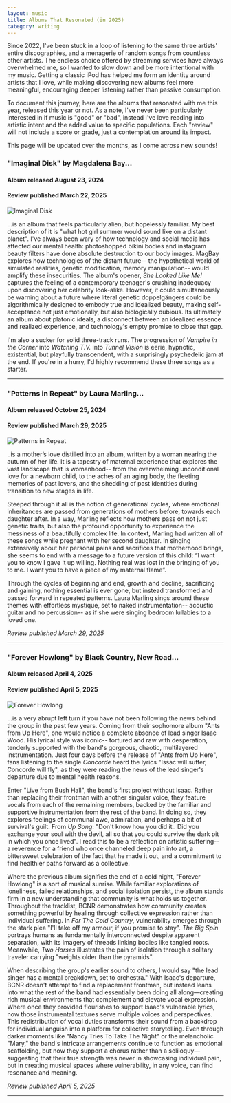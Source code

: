 ```yaml
---
layout: music
title: Albums That Resonated (in 2025)
category: writing
---
```

Since 2022, I've been stuck in a loop of listening to the same three artists' entire discographies, and a menagerie of random songs from countless other artists. The endless choice offered by streaming services have always overwhelmed me, so I wanted to slow down and be more intentional with my music. Getting a classic iPod has helped me form an identity around artists that I love, while making discovering new albums feel more meaningful, encouraging deeper listening rather than passive consumption.

To document this journey, here are the albums that resonated with me this year, released this year or not. As a note, I've never been particularly interested in if music is "good" or "bad", instead I've love reading into artistic intent and the added value to specific populations. Each "review" will not include a score or grade, just a contemplation around its impact.

This page will be updated over the months, as I come across new sounds!

### "Imaginal Disk" by Magdalena Bay...
#### Album released August 23, 2024
####  Review published March 22, 2025
![Imaginal Disk](https://f4.bcbits.com/img/a3108453833_10.jpg)

...is an album that feels particularly alien, but hopelessly familiar. My best description of it is "what hot girl summer would sound like on a distant planet". I've always been wary of how technology and social media has affected our mental health: photoshopped bikini bodies and instagram beauty filters have done absolute destruction to our body images. MagBay explores how technologies of the distant future-- the hypothetical world of simulated realities, genetic modification, memory manipulation-- would amplify these insecurities. The album's opener, *She Looked Like Me!* captures the feeling of a contemporary teenager's crushing inadequacy upon discovering her celebrity look-alike. However, it could simultaneously be warning about a future where literal genetic doppelgängers could be algorithmically designed to embody true and idealized beauty, making self-acceptance not just emotionally, but also biologically dubious. Its ultimately an album about platonic ideals, a disconnect between an idealized essence and realized experience, and technology's empty promise to close that gap.

I'm also a sucker for solid three-track runs. The progression of *Vampire in the Corner* into *Watching T.V.* into *Tunnel Vision* is eerie, hypnotic, existential, but playfully transcendent, with a surprisingly psychedelic jam at the end. If you're in a hurry, I'd highly recommend these three songs as a starter.

---
### "Patterns in Repeat" by Laura Marling...
#### Album released October 25, 2024
####  Review published March 29, 2025
![Patterns in Repeat](https://f4.bcbits.com/img/a1092021461_10.jpg)

..is a mother’s love distilled into an album, written by a woman nearing the autumn of her life. It is a tapestry of maternal experience that explores the vast landscape that is womanhood-- from the overwhelming unconditional love for a newborn child, to the aches of an aging body, the fleeting memories of past lovers, and the shedding of past identities during transition to new stages in life.

Steeped through it all is the notion of generational cycles, where emotional inheritances are passed from generations of mothers before, towards each daughter after. In a way, Marling reflects how mothers pass on not just genetic traits, but also the profound opportunity to experience the messiness of a beautifully complex life. In context, Marling had written all of these songs while pregnant with her second daughter. In singing extensively about her personal pains and sacrifices that motherhood brings, she seems to end with a message to a future version of this child: “I want you to know I gave it up willing. Nothing real was lost in the bringing of you to me. I want you to have a piece of my maternal flame”.

Through the cycles of beginning and end, growth and decline, sacrificing and gaining, nothing essential is ever gone, but instead transformed and passed forward in repeated patterns. Laura Marling sings around these themes with effortless mystique, set to naked instrumentation-- acoustic guitar and no percussion-- as if she were singing bedroom lullabies to a loved one.

*Review published March 29, 2025*

---

### "Forever Howlong" by Black Country, New Road...
#### Album released April 4, 2025
####  Review published April 5, 2025
![Forever Howlong](https://f4.bcbits.com/img/a2991836176_10.jpg)

...is a very abrupt left turn if you have not been following the news behind the group in the past few years. Coming from their sophomore album "Ants from Up Here", one would notice a complete absence of lead singer Isaac Wood. His lyrical style was iconic-- tortured and raw with desperation, tenderly supported with the band's gorgeous, chaotic, multilayered instrumentation. Just four days before the release of "Ants from Up Here", fans listening to the single *Concorde* heard the lyrics "Issac will suffer, Concorde will fly", as they were reading the news of the lead singer's departure due to mental health reasons.

Enter "Live from Bush Hall", the band's first project without Isaac. Rather than replacing their frontman with another singular voice, they feature vocals from each of the remaining members, backed by the familiar and supportive instrumentation from the rest of the band. In doing so, they explores feelings of communal awe, admiration, and perhaps a bit of survival's guilt. From *Up Song*: "Don't know how you did it.. Did you exchange your soul with the devil, all so that you could survive the dark pit in which you once lived". I read this to be a reflection on artistic suffering-- a reverence for a friend who once channeled deep pain into art, a bittersweet celebration of the fact that he made it out, and a commitment to find healthier paths forward as a collective.

Where the previous album signifies the end of a cold night, "Forever Howlong" is a sort of musical sunrise. While familiar explorations of loneliness, failed relationships, and social isolation persist, the album stands firm in a new understanding that community is what holds us together. Throughout the tracklist, BCNR demonstrates how community creates something powerful by healing through collective expression rather than individual suffering. In *For The Cold Country*, vulnerability emerges through the stark plea "I'll take off my armour, if you promise to stay". *The Big Spin* portrays humans as fundamentally interconnected despite apparent separation, with its imagery of threads linking bodies like tangled roots. Meanwhile, *Two Horses* illustrates the pain of isolation through a solitary traveler carrying "weights older than the pyramids".

When describing the group's earlier sound to others, I would say "the lead singer has a mental breakdown, set to orchestra." With Isaac's departure, BCNR doesn't attempt to find a replacement frontman, but instead leans into what the rest of the band had essentially been doing all along—creating rich musical environments that complement and elevate vocal expression. Where once they provided flourishes to support Isaac's vulnerable lyrics, now those instrumental textures serve multiple voices and perspectives. This redistribution of vocal duties transforms their sound from a backdrop for individual anguish into a platform for collective storytelling. Even through darker moments like "Nancy Tries To Take The Night" or the melancholic "Mary," the band's intricate arrangements continue to function as emotional scaffolding, but now they support a chorus rather than a soliloquy—suggesting that their true strength was never in showcasing individual pain, but in creating musical spaces where vulnerability, in any voice, can find resonance and meaning.

*Review published April 5, 2025*

---

